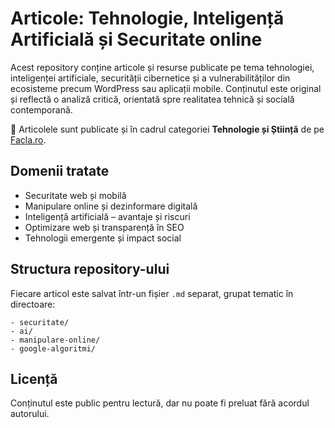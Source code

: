 # Articole: Tehnologie, Inteligență Artificială și Securitate online

Acest repository conține articole și resurse publicate pe tema tehnologiei, inteligenței artificiale, securității cibernetice și a vulnerabilităților din ecosisteme precum WordPress sau aplicații mobile. Conținutul este original și reflectă o analiză critică, orientată spre realitatea tehnică și socială contemporană.

🔗 Articolele sunt publicate și în cadrul categoriei **Tehnologie și Știință** de pe [Facla.ro](https://facla.ro/category/tehnologie-si-stiinta/).

## Domenii tratate

- Securitate web și mobilă
- Manipulare online și dezinformare digitală
- Inteligență artificială – avantaje și riscuri
- Optimizare web și transparență în SEO
- Tehnologii emergente și impact social

## Structura repository-ului

Fiecare articol este salvat într-un fișier `.md` separat, grupat tematic în directoare:
```
- securitate/
- ai/
- manipulare-online/
- google-algoritmi/
```

## Licență

Conținutul este public pentru lectură, dar nu poate fi preluat fără acordul autorului.
